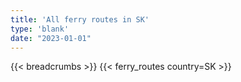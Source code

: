 ```yaml
---
title: 'All ferry routes in SK'
type: 'blank'
date: "2023-01-01"
---
```


{{< breadcrumbs >}}
{{< ferry_routes country=SK >}}
